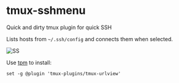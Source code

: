 # tmux-sshmenu
Quick and dirty tmux plugin for quick SSH

Lists hosts from `~/.ssh/config` and connects them when selected.

![SS](https://i.imgur.com/yj02ZR6.png?1)

Use [tpm](https://github.com/tmux-plugins/tpm) to install:

```
set -g @plugin 'tmux-plugins/tmux-urlview'
```
